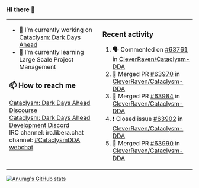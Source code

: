 ### Hi there 👋

<table><tr><td valign="top" width="50%">

- 🔭 I’m currently working on [Cataclysm: Dark Days Ahead](https://github.com/CleverRaven/Cataclysm-DDA)
- 🌱 I’m currently learning Large Scale Project Management

### 📫 How to reach me
[Cataclysm: Dark Days Ahead Discourse](https://discourse.cataclysmdda.org)  
[Cataclysm: Dark Days Ahead Development Discord](https://discord.gg/jFEc7Yp)  
IRC channel: irc.libera.chat channel: [#CataclysmDDA webchat](https://kiwiirc.com/nextclient/irc.libera.chat#CataclysmDDA)

</td><td valign="top" width="50%">

### Recent activity
<!--START_SECTION:activity-->
1. 🗣 Commented on [#63761](https://github.com/CleverRaven/Cataclysm-DDA/issues/63761) in [CleverRaven/Cataclysm-DDA](https://github.com/CleverRaven/Cataclysm-DDA)
2. 🎉 Merged PR [#63970](https://github.com/CleverRaven/Cataclysm-DDA/pull/63970) in [CleverRaven/Cataclysm-DDA](https://github.com/CleverRaven/Cataclysm-DDA)
3. 🎉 Merged PR [#63984](https://github.com/CleverRaven/Cataclysm-DDA/pull/63984) in [CleverRaven/Cataclysm-DDA](https://github.com/CleverRaven/Cataclysm-DDA)
4. ❗️ Closed issue [#63902](https://github.com/CleverRaven/Cataclysm-DDA/issues/63902) in [CleverRaven/Cataclysm-DDA](https://github.com/CleverRaven/Cataclysm-DDA)
5. 🎉 Merged PR [#63990](https://github.com/CleverRaven/Cataclysm-DDA/pull/63990) in [CleverRaven/Cataclysm-DDA](https://github.com/CleverRaven/Cataclysm-DDA)
<!--END_SECTION:activity-->

</td></tr></table>

[![Anurag's GitHub stats](https://github-readme-stats.vercel.app/api?username=kevingranade)](https://github.com/anuraghazra/github-readme-stats)
